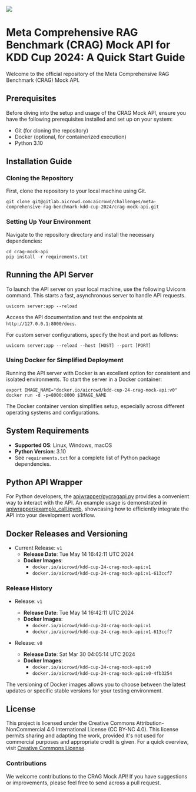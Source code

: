 ![](https://i.imgur.com/wBGNsPw.jpeg)
# Meta Comprehensive RAG Benchmark (CRAG) Mock API for KDD Cup 2024: A Quick Start Guide

Welcome to the official repository of the Meta Comprehensive RAG Benchmark (CRAG) Mock API.

## Prerequisites

Before diving into the setup and usage of the CRAG Mock API, ensure you have the following prerequisites installed and set up on your system:
- Git (for cloning the repository)
- Docker (optional, for containerized execution)
- Python 3.10

## Installation Guide

### Cloning the Repository

First, clone the repository to your local machine using Git.

```
git clone git@gitlab.aicrowd.com:aicrowd/challenges/meta-comprehensive-rag-benchmark-kdd-cup-2024/crag-mock-api.git
```

### Setting Up Your Environment

Navigate to the repository directory and install the necessary dependencies:

```
cd crag-mock-api
pip install -r requirements.txt
```

## Running the API Server

To launch the API server on your local machine, use the following Uvicorn command. This starts a fast, asynchronous server to handle API requests.

```
uvicorn server:app --reload
```

Access the API documentation and test the endpoints at `http://127.0.0.1:8000/docs`.

For custom server configurations, specify the host and port as follows:

```
uvicorn server:app --reload --host [HOST] --port [PORT]
```

### Using Docker for Simplified Deployment

Running the API server with Docker is an excellent option for consistent and isolated environments. To start the server in a Docker container:

```
export IMAGE_NAME="docker.io/aicrowd/kdd-cup-24-crag-mock-api:v0"
docker run -d -p=8000:8000 $IMAGE_NAME
```

The Docker container version simplifies setup, especially across different operating systems and configurations.

## System Requirements

- **Supported OS**: Linux, Windows, macOS
- **Python Version**: 3.10
- See `requirements.txt` for a complete list of Python package dependencies.

## Python API Wrapper

For Python developers, the [apiwrapper/pycragapi.py](apiwrapper/pycragapi.py) provides a convenient way to interact with the API. An example usage is demonstrated in [apiwrapper/example_call.ipynb](apiwrapper/example_call.ipynb), showcasing how to efficiently integrate the API into your development workflow.

## Docker Releases and Versioning

- Current Release: `v1`
    - **Release Date**: Tue May 14 16:42:11 UTC 2024 
    - **Docker Images**:
        - `docker.io/aicrowd/kdd-cup-24-crag-mock-api:v1`
        - `docker.io/aicrowd/kdd-cup-24-crag-mock-api:v1-613ccf7`

### Release History
- Release: `v1`
    - **Release Date**: Tue May 14 16:42:11 UTC 2024 
    - **Docker Images**:
        - `docker.io/aicrowd/kdd-cup-24-crag-mock-api:v1`
        - `docker.io/aicrowd/kdd-cup-24-crag-mock-api:v1-613ccf7`

- Release: `v0`
    - **Release Date**: Sat Mar 30 04:05:14 UTC 2024
    - **Docker Images**:
        - `docker.io/aicrowd/kdd-cup-24-crag-mock-api:v0`
        - `docker.io/aicrowd/kdd-cup-24-crag-mock-api:v0-4fb3254`

The versioning of Docker images allows you to choose between the latest updates or specific stable versions for your testing environment.

## License

This project is licensed under the Creative Commons Attribution-NonCommercial 4.0 International License (CC BY-NC 4.0). This license permits sharing and adapting the work, provided it's not used for commercial purposes and appropriate credit is given. For a quick overview, visit [Creative Commons License](https://creativecommons.org/licenses/by-nc/4.0/).


### Contributions

We welcome contributions to the CRAG Mock API! If you have suggestions or improvements, please feel free to send across a pull request.